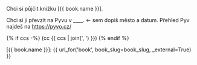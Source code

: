 Chci si půjčit knížku [{{ book.name }}].

Chci si ji převzít na Pyvu v ____. <- sem dopiš město a datum. 
Přehled Pyv najdeš na https://pyvo.cz/

{% if ccs -%}
    (cc {{ ccs | join(', ') }})
{% endif %}

[{{ book.name }}]: {{ url_for('book', book_slug=book_slug, _external=True) }}
